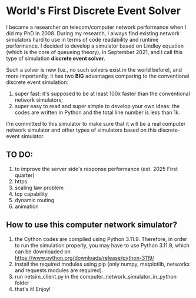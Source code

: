# World's First Discrete Event Solver

I became a researcher on telecom/computer network performance when I did my PhD in 2008. During my research, I always find existing network simulators hard to use in terms of code readability and runtime performance. I decided to develop a simulator based on Lindley equation (which is the core of queueing theory), in September 2021, and I call this type of simulation **discrete event solver**.

Such a solver is new (i.e., no such solvers exist in the world before), and more importantly, it has two **BIG** advantages comparing to the conventional discrete event simulation:
1. super fast: it's supposed to be at least 100x faster than the conventional network simulators;
2. super easy to read and super simple to develop your own ideas: the codes are written in Python and the total line number is less than 1k.

I'm committed to this simulator to make sure that it will be a real computer network simulator and other types of simulators based on this discrete-event simulator. 

## TO DO:
1. to improve the server side's response performance (est. 2025 First quarter)
2. https
3. scaling law problem
4. tcp capability
5. dynamic routing
6. animation

## How to use this computer network simulator?
1. the Cython codes are compiled using Python 3.11.9. Therefore, in order to run the simulation properly, you may have to use Python 3.11.9, which can be downloaded on https://www.python.org/downloads/release/python-3119/
2. install the required modules using pip (only numpy, matplotlib, networkx and requests modules are required).
3. run netsim_client.py in the computer_network_simulator_in_python folder
4. that's it! Enjoy!
